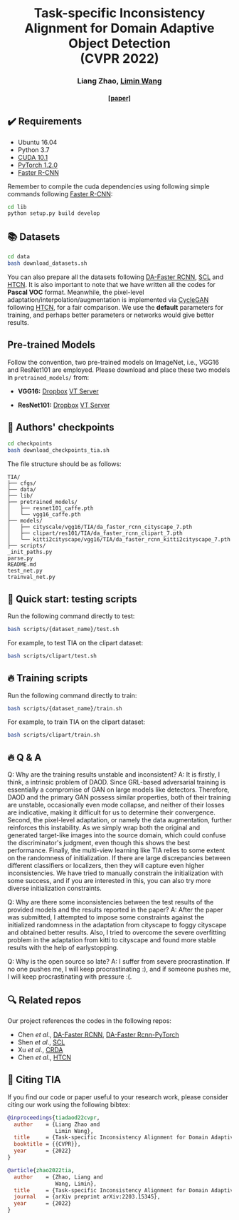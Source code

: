 <div align="center">
  <h1>Task-specific Inconsistency Alignment for Domain Adaptive Object Detection <br> (CVPR 2022)</h1>
</div>

<div align="center">
  <h3><a>Liang Zhao</a>, <a href=https://wanglimin.github.io/>Limin Wang</a></h3>
</div>

<div align="center">
  <h4> <a href=https://arxiv.org/abs/2203.15345>[paper]</a></h4>
</div>

## :heavy_check_mark: Requirements
* Ubuntu 16.04
* Python 3.7
* [CUDA 10.1](https://developer.nvidia.com/cuda-toolkit)
* [PyTorch 1.2.0](https://pytorch.org)
* [Faster R-CNN](https://github.com/jwyang/faster-rcnn.pytorch/tree/pytorch-1.0)

Remember to compile the cuda dependencies using following simple commands following [Faster R-CNN](https://github.com/jwyang/faster-rcnn.pytorch/tree/pytorch-1.0):
```bash
cd lib
python setup.py build develop
```

## :books: Datasets
```bash
cd data
bash download_datasets.sh
```

You can also prepare all the datasets following [DA-Faster RCNN](https://github.com/yuhuayc/da-faster-rcnn), [SCL](https://github.com/harsh-99/SCL) and [HTCN](https://github.com/chaoqichen/HTCN).
It is also important to note that we have written all the codes for **Pascal VOC** format.
Meanwhile, the pixel-level adaptation/interpolation/augmentation is implemented via [CycleGAN](https://github.com/junyanz/pytorch-CycleGAN-and-pix2pix) following [HTCN](https://github.com/chaoqichen/HTCN), for a fair comparison.
We use the **default** parameters for training, and perhaps better parameters or networks would give better results. 

## Pre-trained Models

Follow the convention, two pre-trained models on ImageNet, i.e., VGG16 and ResNet101 are employed. 
Please download and place these two models in `pretrained_models/` from:
* **VGG16:** [Dropbox](https://www.dropbox.com/s/s3brpk0bdq60nyb/vgg16_caffe.pth?dl=0)  [VT Server](https://filebox.ece.vt.edu/~jw2yang/faster-rcnn/pretrained-base-models/vgg16_caffe.pth)

* **ResNet101:** [Dropbox](https://www.dropbox.com/s/iev3tkbz5wyyuz9/resnet101_caffe.pth?dl=0)  [VT Server](https://filebox.ece.vt.edu/~jw2yang/faster-rcnn/pretrained-base-models/resnet101_caffe.pth)

## :deciduous_tree: Authors' checkpoints

```bash
cd checkpoints
bash download_checkpoints_tia.sh
```
The file structure should be as follows:

    TIA/
    ├── cfgs/
    ├── data/
    ├── lib/
    ├── pretrained_models/
    │   ├── resnet101_caffe.pth
    │   └── vgg16_caffe.pth
    ├── models/
    │   ├── cityscale/vgg16/TIA/da_faster_rcnn_cityscape_7.pth
    │   ├── clipart/res101/TIA/da_faster_rcnn_clipart_7.pth
    │   └── kitti2cityscape/vgg16/TIA/da_faster_rcnn_kitti2cityscape_7.pth
    ├── scripts/
    _init_paths.py
    parse.py
    README.md
    test_net.py
    trainval_net.py

## :pushpin: Quick start: testing scripts
Run the following command directly to test:
```bash
bash scripts/{dataset_name}/test.sh
```
For example, to test TIA on the clipart dataset:
```bash
bash scripts/clipart/test.sh
```

## :fire: Training scripts
Run the following command directly to train:
```bash
bash scripts/{dataset_name}/train.sh
```
For example, to train TIA on the clipart dataset:
```bash
bash scripts/clipart/train.sh
```

## :fire: Q & A
Q: Why are the training results unstable and inconsistent?
A: It is firstly, I think, a intrinsic problem of DAOD. Since GRL-based adversarial training is essentially a compromise of GAN on large models like detectors. Therefore, DAOD and the primary GAN possess similar properties, both of their training are unstable, occasionally even mode collapse, and neither of their losses are indicative, making it difficult for us to determine their convergence.
Second, the pixel-level adaptation, or namely the data augmentation, further reinforces this instability.
As we simply wrap both the original and generated target-like images into the source domain, which could confuse the discriminator's judgment,
even though this shows the best performance. 
Finally, the multi-view learning like TIA relies to some extent on the randomness of initialization.
If there are large discrepancies between different classifiers or localizers, then they will capture even higher inconsistencies.
We have tried to manually constrain the initialization with some success, and if you are interested in this, you can also try more diverse initialization constraints.

Q: Why are there some inconsistencies between the test results of the provided models and the results reported in the paper?
A: After the paper was submitted, I attempted to impose some constraints against the initialized randomness in the adaptation from cityscape to foggy cityscape and obtained better results. Also, I tried to overcome the severe overfitting problem in the adaptation from kitti to cityscape and found more stable results with the help of earlystopping.

Q: Why is the open source so late?
A: I suffer from severe procrastination. If no one pushes me, I will keep procrastinating :), and if someone pushes me, I will keep procrastinating with pressure :(.

## :mag: Related repos
Our project references the codes in the following repos:

* Chen _et al_., [DA-Faster RCNN](https://github.com/yuhuayc/da-faster-rcnn), [DA-Faster Rcnn-PyTorch](https://github.com/tiancity-NJU/da-faster-rcnn-PyTorch)
* Shen _et al_., [SCL](https://github.com/harsh-99/SCL)
* Xu _et al_., [CRDA](https://github.com/megvii-research/CR-DA-DET)
* Chen _et al_., [HTCN](https://github.com/chaoqichen/HTCN)

## :scroll: Citing TIA
If you find our code or paper useful to your research work, please consider citing our work using the following bibtex:
```bibtex
@inproceedings{tiadaod22cvpr,
  author    = {Liang Zhao and
               Limin Wang},
  title     = {Task-specific Inconsistency Alignment for Domain Adaptive Object Detection},
  booktitle = {{CVPR}},
  year      = {2022}
}
```
```bibtex
@article{zhao2022tia,
  author    = {Zhao, Liang and 
               Wang, Limin},
  title     = {Task-specific Inconsistency Alignment for Domain Adaptive Object Detection},
  journal   = {arXiv preprint arXiv:2203.15345},
  year      = {2022}
}
```
